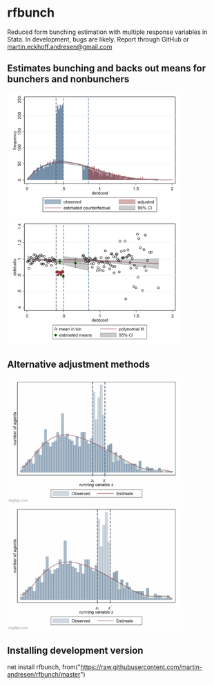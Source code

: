# rfbunch
Reduced form bunching estimation with multiple response variables in Stata. In development, bugs are likely. Report through GitHub or martin.eckhoff.andresen@gmail.com

## Estimates bunching and backs out means for bunchers and nonbunchers
<img src="bunchplot.png" alt="main bunch plot" width="400"/> <img src="debtratio.png" alt="alternative endogenous variable" width="400"/>


## Alternative adjustment methods
<img src="chetty.gif" width="400" /> <img src="oss.gif" width="400" />

## Installing development version
net install rfbunch, from("https://raw.githubusercontent.com/martin-andresen/rfbunch/master")
